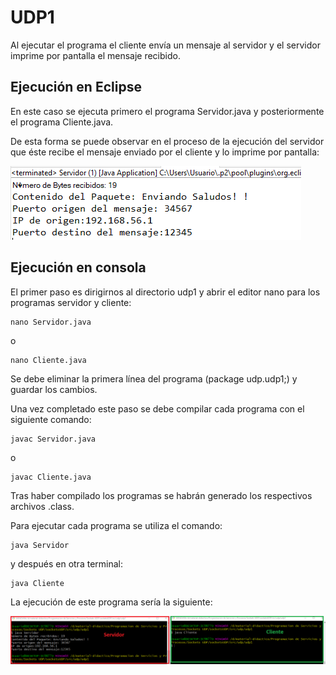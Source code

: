 # UDP1

Al ejecutar el programa el cliente envía un mensaje al servidor y el servidor imprime por pantalla el mensaje recibido. 

## Ejecución en Eclipse

En este caso se ejecuta primero el programa Servidor.java y posteriormente el programa Cliente.java.

De esta forma se puede observar en el proceso de la ejecución del servidor que éste recibe el mensaje enviado por el cliente y lo imprime por pantalla:

![UDP1 Ejecución Eclipse](../../images/udp1-eclipse.png)

## Ejecución en consola

El primer paso es dirigirnos al directorio udp1 y abrir el editor nano para los programas servidor y cliente:


```
nano Servidor.java
```

o 

```
nano Cliente.java
```

Se debe eliminar la primera línea del programa (package udp.udp1;) y guardar los cambios.

Una vez completado este paso se debe compilar cada programa con el siguiente comando:

```
javac Servidor.java
```

o 

```
javac Cliente.java
```

Tras haber compilado los programas se habrán generado los respectivos archivos .class.

Para ejecutar cada programa se utiliza el comando:

```
java Servidor
```

y después en otra terminal:  

```
java Cliente
```

La ejecución de este programa sería la siguiente:

![UDP1 Ejecución Consola](../../images/udp1-consola.png)
